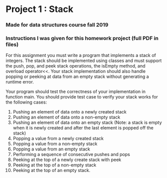 # Project 1 : Stack
### Made for data structures course fall 2019

### Instructions I was given for this homework project (full PDF in files)
For this assignment you must write a program that implements a stack of integers. The stack should be
implemented using classes and must support the push, pop, and peek stack operations, the isEmpty
method, and overload operator<<. Your stack implementation should also handle popping or peeking at
data from an empty stack without generating a runtime error.

Your program should test the correctness of your implementation in function main. You should provide
test case to verify your stack works for the following cases:

1. Pushing an element of data onto a newly created stack
2. Pushing an element of data onto a non-empty stack
3. Pushing an element of data onto an empty stack (Note: a stack is empty when it is newly created
and after the last element is popped off the stack)
4. Popping a value from a newly created stack
5. Popping a value from a non-empty stack
6. Popping a value from an empty stack
7. Performing a sequence of consecutive pushes and pops
8. Peeking at the top of a newly create stack with peek
9. Peeking at the top of a non-empty stack
10. Peeking at the top of an empty stack.
